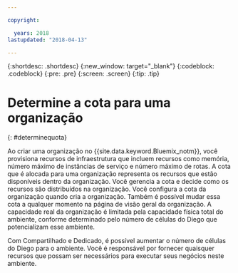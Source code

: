 ```yaml
---

copyright:

  years: 2018
lastupdated: "2018-04-13"

---
```


{:shortdesc: .shortdesc}
{:new_window: target="_blank"}
{:codeblock: .codeblock}
{:pre: .pre}
{:screen: .screen}
{:tip: .tip}

# Determine a cota para uma organização
{: #determinequota}

Ao criar uma organização no {{site.data.keyword.Bluemix_notm}}, você provisiona recursos de infraestrutura que incluem recursos como memória, número máximo de instâncias de serviço e número máximo de rotas. A cota que é alocada para uma organização representa os recursos que estão disponíveis dentro da organização. Você gerencia a cota e decide como os recursos são distribuídos na organização. Você configura a cota da organização quando cria a organização. Também é possível mudar essa cota a qualquer momento na página de visão geral da organização. A capacidade real da organização é limitada pela capacidade física total do ambiente, conforme determinado pelo número de células do Diego que potencializam esse ambiente.

Com Compartilhado e Dedicado, é possível aumentar o número de células do Diego para o ambiente. Você é responsável por fornecer quaisquer recursos que possam ser necessários para executar seus negócios neste ambiente.
